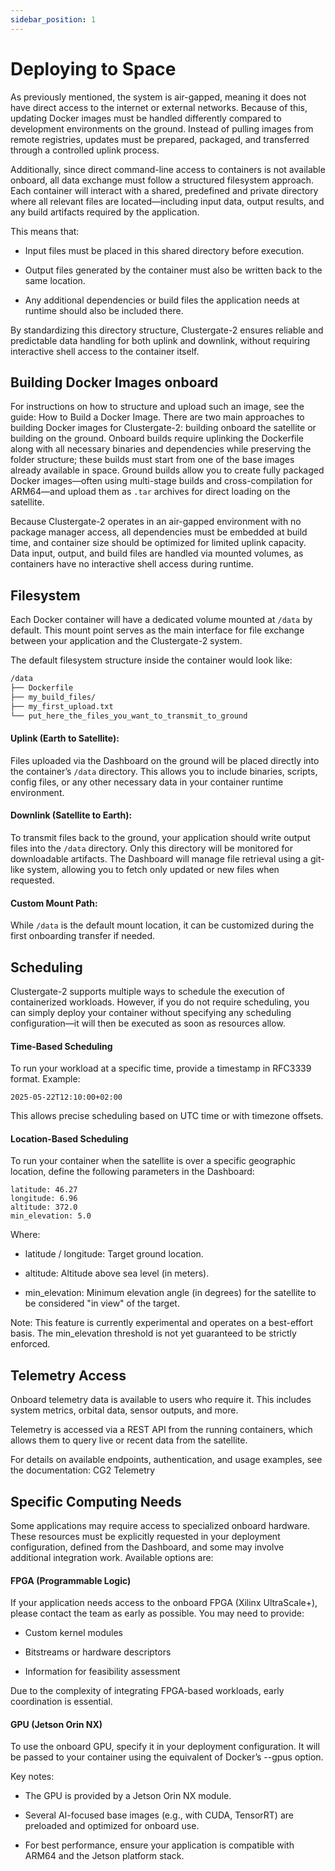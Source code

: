 ```yaml
---
sidebar_position: 1
---
```


# Deploying to Space

As previously mentioned, the system is air-gapped, meaning it does not have direct access to the internet or external networks. Because of this, updating Docker images must be handled differently compared to development environments on the ground. Instead of pulling images from remote registries, updates must be prepared, packaged, and transferred through a controlled uplink process.

Additionally, since direct command-line access to containers is not available onboard, all data exchange must follow a structured filesystem approach. Each container will interact with a shared, predefined and private directory where all relevant files are located—including input data, output results, and any build artifacts required by the application.

This means that:

- Input files must be placed in this shared directory before execution.

- Output files generated by the container must also be written back to the same location.

- Any additional dependencies or build files the application needs at runtime should also be included there.

By standardizing this directory structure, Clustergate-2 ensures reliable and predictable data handling for both uplink and downlink, without requiring interactive shell access to the container itself.


## Building Docker Images onboard
For instructions on how to structure and upload such an image, see the guide: How to Build a Docker Image. There are two main approaches to building Docker images for Clustergate-2: building onboard the satellite or building on the ground. Onboard builds require uplinking the Dockerfile along with all necessary binaries and dependencies while preserving the folder structure; these builds must start from one of the base images already available in space. Ground builds allow you to create fully packaged Docker images—often using multi-stage builds and cross-compilation for ARM64—and upload them as `.tar` archives for direct loading on the satellite. 

Because Clustergate-2 operates in an air-gapped environment with no package manager access, all dependencies must be embedded at build time, and container size should be optimized for limited uplink capacity. Data input, output, and build files are handled via mounted volumes, as containers have no interactive shell access during runtime.

## Filesystem

Each Docker container will have a dedicated volume mounted at `/data` by default. This mount point serves as the main interface for file exchange between your application and the Clustergate-2 system.

The default filesystem structure inside the container would look like:

```bash
/data
├── Dockerfile
├── my_build_files/
├── my_first_upload.txt
└── put_here_the_files_you_want_to_transmit_to_ground
```

#### Uplink (Earth to Satellite):

Files uploaded via the Dashboard on the ground will be placed directly into the container’s `/data` directory. This allows you to include binaries, scripts, config files, or any other necessary data in your container runtime environment.

#### Downlink (Satellite to Earth):

To transmit files back to the ground, your application should write output files into the `/data` directory. Only this directory will be monitored for downloadable artifacts. The Dashboard will manage file retrieval using a git-like system, allowing you to fetch only updated or new files when requested.

#### Custom Mount Path:

While `/data` is the default mount location, it can be customized during the first onboarding transfer if needed.


## Scheduling

Clustergate-2 supports multiple ways to schedule the execution of containerized workloads. However, if you do not require scheduling, you can simply deploy your container without specifying any scheduling configuration—it will then be executed as soon as resources allow.

#### Time-Based Scheduling
To run your workload at a specific time, provide a timestamp in RFC3339 format. Example:

```
2025-05-22T12:10:00+02:00
```


This allows precise scheduling based on UTC time or with timezone offsets.

#### Location-Based Scheduling

To run your container when the satellite is over a specific geographic location, define the following parameters in the Dashboard:

```
latitude: 46.27
longitude: 6.96
altitude: 372.0
min_elevation: 5.0
```

Where: 
- latitude / longitude: Target ground location.

- altitude: Altitude above sea level (in meters).

- min_elevation: Minimum elevation angle (in degrees) for the satellite to be considered "in view" of the target.

Note: This feature is currently experimental and operates on a best-effort basis. The min_elevation threshold is not yet guaranteed to be strictly enforced.


## Telemetry Access

Onboard telemetry data is available to users who require it. This includes system metrics, orbital data, sensor outputs, and more.

Telemetry is accessed via a REST API from the running containers, which allows them to query live or recent data from the satellite.

For details on available endpoints, authentication, and usage examples, see the documentation: CG2 Telemetry

## Specific Computing Needs

Some applications may require access to specialized onboard hardware. These resources must be explicitly requested in your deployment configuration, defined from the Dashboard, and some may involve additional integration work. Available options are:

#### FPGA (Programmable Logic)

If your application needs access to the onboard FPGA (Xilinx UltraScale+), please contact the team as early as possible. You may need to provide:

- Custom kernel modules

- Bitstreams or hardware descriptors

- Information for feasibility assessment

Due to the complexity of integrating FPGA-based workloads, early coordination is essential.

#### GPU (Jetson Orin NX)

To use the onboard GPU, specify it in your deployment configuration. It will be passed to your container using the equivalent of Docker’s --gpus option.

Key notes:

- The GPU is provided by a Jetson Orin NX module.

- Several AI-focused base images (e.g., with CUDA, TensorRT) are preloaded and optimized for onboard use.

- For best performance, ensure your application is compatible with ARM64 and the Jetson platform stack.
